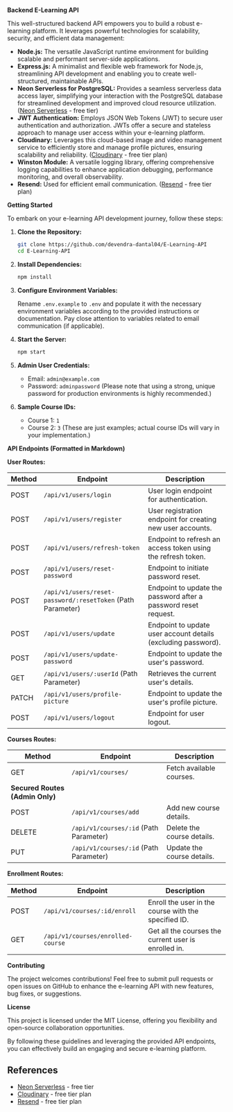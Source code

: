 **Backend E-Learning API**

This well-structured backend API empowers you to build a robust e-learning platform. It leverages powerful technologies for scalability, security, and efficient data management:

- **Node.js:** The versatile JavaScript runtime environment for building scalable and performant server-side applications.
- **Express.js:** A minimalist and flexible web framework for Node.js, streamlining API development and enabling you to create well-structured, maintainable APIs.
- **Neon Serverless for PostgreSQL:** Provides a seamless serverless data access layer, simplifying your interaction with the PostgreSQL database for streamlined development and improved cloud resource utilization. ([Neon Serverless](https://neon.tech/) - free tier)
- **JWT Authentication:** Employs JSON Web Tokens (JWT) to secure user authentication and authorization. JWTs offer a secure and stateless approach to manage user access within your e-learning platform.
- **Cloudinary:** Leverages this cloud-based image and video management service to efficiently store and manage profile pictures, ensuring scalability and reliability. ([Cloudinary](https://cloudinary.com/) - free tier plan)
- **Winston Module:** A versatile logging library, offering comprehensive logging capabilities to enhance application debugging, performance monitoring, and overall observability.
- **Resend:** Used for efficient email communication. ([Resend](https://resend.com/) - free tier plan)

**Getting Started**

To embark on your e-learning API development journey, follow these steps:

1. **Clone the Repository:**

   ```bash
   git clone https://github.com/devendra-dantal04/E-Learning-API
   cd E-Learning-API
   ```

2. **Install Dependencies:**

   ```bash
   npm install
   ```

3. **Configure Environment Variables:**

   Rename `.env.example` to `.env` and populate it with the necessary environment variables according to the provided instructions or documentation. Pay close attention to variables related to email communication (if applicable).

4. **Start the Server:**

   ```bash
   npm start
   ```

5. **Admin User Credentials:**

   - Email: `admin@example.com`
   - Password: `adminpassword` (Please note that using a strong, unique password for production environments is highly recommended.)

6. **Sample Course IDs:**

   - Course 1: `1`
   - Course 2: `3` (These are just examples; actual course IDs will vary in your implementation.)

**API Endpoints (Formatted in Markdown)**

**User Routes:**

| Method | Endpoint                                                    | Description                                                     |
| ------ | ----------------------------------------------------------- | --------------------------------------------------------------- |
| POST   | `/api/v1/users/login`                                       | User login endpoint for authentication.                         |
| POST   | `/api/v1/users/register`                                    | User registration endpoint for creating new user accounts.      |
| POST   | `/api/v1/users/refresh-token`                               | Endpoint to refresh an access token using the refresh token.    |
| POST   | `/api/v1/users/reset-password`                              | Endpoint to initiate password reset.                            |
| POST   | `/api/v1/users/reset-password/:resetToken` (Path Parameter) | Endpoint to update the password after a password reset request. |
| POST   | `/api/v1/users/update`                                      | Endpoint to update user account details (excluding password).   |
| POST   | `/api/v1/users/update-password`                             | Endpoint to update the user's password.                         |
| GET    | `/api/v1/users/:userId` (Path Parameter)                    | Retrieves the current user's details.                           |
| PATCH  | `/api/v1/users/profile-picture`                             | Endpoint to update the user's profile picture.                  |
| POST   | `/api/v1/users/logout`                                      | Endpoint for user logout.                                       |

**Courses Routes:**

| Method                          | Endpoint                               | Description                |
| ------------------------------- | -------------------------------------- | -------------------------- |
| GET                             | `/api/v1/courses/`                     | Fetch available courses.   |
| **Secured Routes (Admin Only)** |
| POST                            | `/api/v1/courses/add`                  | Add new course details.    |
| DELETE                          | `/api/v1/courses/:id` (Path Parameter) | Delete the course details. |
| PUT                             | `/api/v1/courses/:id` (Path Parameter) | Update the course details. |

**Enrollment Routes:**

| Method | Endpoint                          | Description                                          |
| ------ | --------------------------------- | ---------------------------------------------------- |
| POST   | `/api/v1/courses/:id/enroll`      | Enroll the user in the course with the specified ID. |
| GET    | `/api/v1/courses/enrolled-course` | Get all the courses the current user is enrolled in. |

**Contributing**

The project welcomes contributions! Feel free to submit pull requests or open issues on GitHub to enhance the e-learning API with new features, bug fixes, or suggestions.

**License**

This project is licensed under the MIT License, offering you flexibility and open-source collaboration opportunities.

By following these guidelines and leveraging the provided API endpoints, you can effectively build an engaging and secure e-learning platform.

## References

- [Neon Serverless](https://neon.tech/) - free tier
- [Cloudinary](https://cloudinary.com/) - free tier plan
- [Resend](https://resend.com/) - free tier plan
